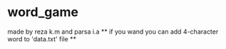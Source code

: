 # word_game
made by reza k.m and parsa i.a
** if you wand you can add 4-character word to 'data.txt' file **
